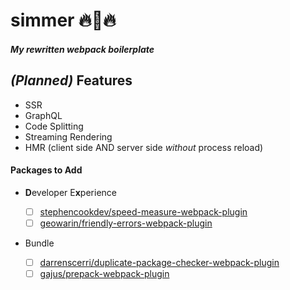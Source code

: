 # simmer 🔥🍳🔥
##### My rewritten webpack boilerplate

## _(Planned)_ Features

  * SSR
  * GraphQL
  * Code Splitting
  * Streaming Rendering
  * HMR (client side AND server side *without* process reload)

#### Packages to Add

  * **D**eveloper E**x**perience
    * [ ] [stephencookdev/speed-measure-webpack-plugin](https://github.com/stephencookdev/speed-measure-webpack-plugin)
    * [ ] [geowarin/friendly-errors-webpack-plugin](https://github.com/geowarin/friendly-errors-webpack-plugin) 

  * Bundle

    * [ ] [darrenscerri/duplicate-package-checker-webpack-plugin](https://github.com/darrenscerri/duplicate-package-checker-webpack-plugin)
    * [ ] [gajus/prepack-webpack-plugin](https://github.com/gajus/prepack-webpack-plugin)